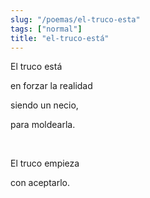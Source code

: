 ```yaml
---
slug: "/poemas/el-truco-esta"
tags: ["normal"]
title: "el-truco-está"
---
```

El truco está

en forzar la realidad

siendo un necio,

para moldearla.

&nbsp;

El truco empieza

con aceptarlo.
